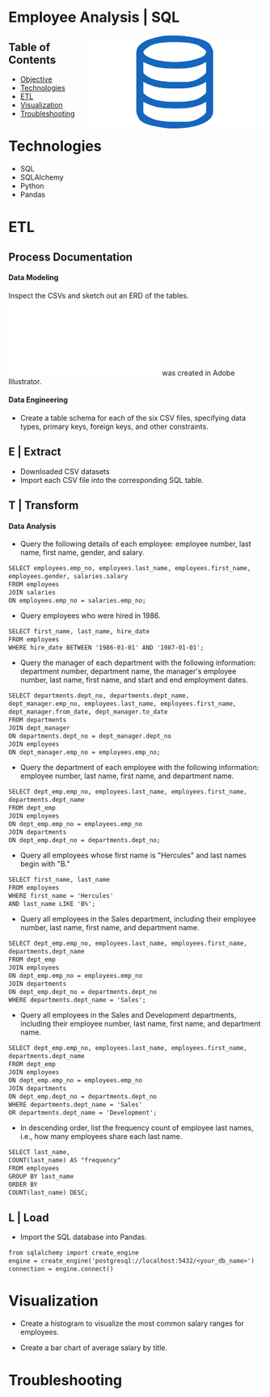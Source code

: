 # Employee Analysis | SQL

<img src="***EmployeeSQL***/sql.png" width=350px align=right>

## Table of Contents
* [Objective](#Objective)
* [Technologies](#Technologies)
* [ETL](#ETL)
* [Visualization](#Visualization)
* [Troubleshooting](#Troubleshooting)

# Technologies
* SQL
* SQLAlchemy
* Python
* Pandas

# ETL
## Process Documentation

#### Data Modeling
Inspect the CSVs and sketch out an ERD of the tables. ![ERD Table](***EmployeeSQL***/db_map.pdf) was created in Adobe Illustrator.

#### Data Engineering
* Create a table schema for each of the six CSV files, specifying data types, primary keys, foreign keys, and other constraints.


## E | Extract
* Downloaded CSV datasets
* Import each CSV file into the corresponding SQL table.

## T | Transform

#### Data Analysis

* Query the following details of each employee: employee number, last name, first name, gender, and salary.

```
SELECT employees.emp_no, employees.last_name, employees.first_name, employees.gender, salaries.salary
FROM employees
JOIN salaries
ON employees.emp_no = salaries.emp_no;
```

* Query employees who were hired in 1986.

```
SELECT first_name, last_name, hire_date 
FROM employees
WHERE hire_date BETWEEN '1986-01-01' AND '1987-01-01';
```

* Query the manager of each department with the following information: department number, department name, the manager's employee number, last name, first name, and start and end employment dates.

```
SELECT departments.dept_no, departments.dept_name, dept_manager.emp_no, employees.last_name, employees.first_name, dept_manager.from_date, dept_manager.to_date
FROM departments
JOIN dept_manager
ON departments.dept_no = dept_manager.dept_no
JOIN employees
ON dept_manager.emp_no = employees.emp_no;
```

* Query the department of each employee with the following information: employee number, last name, first name, and department name.

```
SELECT dept_emp.emp_no, employees.last_name, employees.first_name, departments.dept_name
FROM dept_emp
JOIN employees
ON dept_emp.emp_no = employees.emp_no
JOIN departments
ON dept_emp.dept_no = departments.dept_no;
```


* Query all employees whose first name is "Hercules" and last names begin with "B."

```
SELECT first_name, last_name
FROM employees
WHERE first_name = 'Hercules'
AND last_name LIKE 'B%';

```

* Query all employees in the Sales department, including their employee number, last name, first name, and department name.

```
SELECT dept_emp.emp_no, employees.last_name, employees.first_name, departments.dept_name
FROM dept_emp
JOIN employees
ON dept_emp.emp_no = employees.emp_no
JOIN departments
ON dept_emp.dept_no = departments.dept_no
WHERE departments.dept_name = 'Sales';
```

* Query all employees in the Sales and Development departments, including their employee number, last name, first name, and department name.

```
SELECT dept_emp.emp_no, employees.last_name, employees.first_name, departments.dept_name
FROM dept_emp
JOIN employees
ON dept_emp.emp_no = employees.emp_no
JOIN departments
ON dept_emp.dept_no = departments.dept_no
WHERE departments.dept_name = 'Sales' 
OR departments.dept_name = 'Development';
```

* In descending order, list the frequency count of employee last names, i.e., how many employees share each last name.

```
SELECT last_name,
COUNT(last_name) AS "frequency"
FROM employees
GROUP BY last_name
ORDER BY
COUNT(last_name) DESC;
```
## L | Load

* Import the SQL database into Pandas. 

```
from sqlalchemy import create_engine
engine = create_engine('postgresql://localhost:5432/<your_db_name>')
connection = engine.connect()
```

# Visualization

* Create a histogram to visualize the most common salary ranges for employees.

* Create a bar chart of average salary by title.


# Troubleshooting
